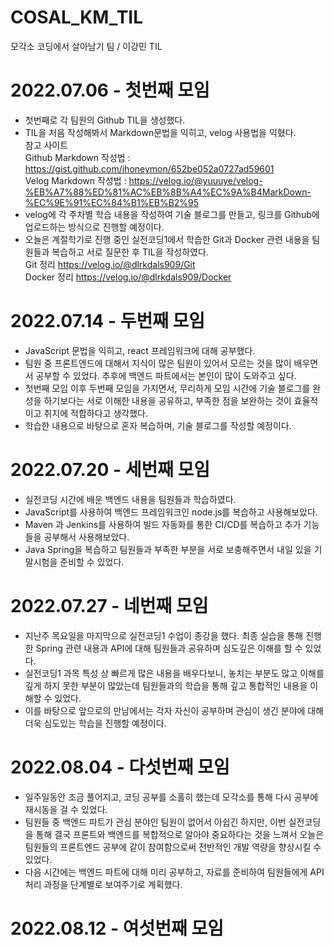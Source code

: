 # COSAL_KM_TIL
모각소 코딩에서 살아남기 팀 / 이강민 TIL

# 2022.07.06 - 첫번째 모임
* 첫번째로 각 팀원의 Github TIL을 생성했다.
* TIL을 처음 작성해봐서 Markdown문법을 익히고, velog 사용법을 익혔다.   
참고 사이트   
Github Markdown 작성법 : <https://gist.github.com/ihoneymon/652be052a0727ad59601>   
Velog Markdown 작성법 : <https://velog.io/@yuuuye/velog-%EB%A7%88%ED%81%AC%EB%8B%A4%EC%9A%B4MarkDown-%EC%9E%91%EC%84%B1%EB%B2%95>
* velog에 각 주차별 학습 내용을 작성하여 기술 블로그를 만들고, 링크를 Github에 업로드하는 방식으로 진행할 예정이다.
* 오늘은 계절학기로 진행 중인 실전코딩1에서 학습한 Git과 Docker 관련 내용을 팀원들과 복습하고 서로 질문한 후 TIL을 작성하였다.   
Git 정리 <https://velog.io/@dlrkdals909/Git>   
Docker 정리 <https://velog.io/@dlrkdals909/Docker>

# 2022.07.14 - 두번째 모임
* JavaScript 문법을 익히고, react 프레임워크에 대해 공부했다.
* 팀원 중 프론트엔드에 대해서 지식이 많은 팀원이 있어서 모르는 것을 많이 배우면서 공부할 수 있었다. 추후에 백엔드 파트에서는 본인이 많이 도와주고 싶다.
* 첫번째 모임 이후 두번째 모임을 가지면서, 무리하게 모임 시간에 기술 블로그를 완성을 하기보다는 서로 이해한 내용을 공유하고, 부족한 점을 보완하는 것이 효율적이고 취지에 적합하다고 생각했다.
* 학습한 내용으로 바탕으로 혼자 복습하며, 기술 블로그를 작성할 예정이다.

# 2022.07.20 - 세번째 모임
* 실전코딩 시간에 배운 백엔드 내용을 팀원들과 학습하였다.
* JavaScript를 사용하여 백엔드 프레임워크인 node.js를 복습하고 사용해보았다.
* Maven 과 Jenkins를 사용하여 빌드 자동화를 통한 CI/CD를 복습하고 추가 기능들을 공부해서 사용해보았다.
* Java Spring을 복습하고 팀원들과 부족한 부분을 서로 보충해주면서 내일 있을 기말시험을 준비할 수 있었다.

# 2022.07.27 - 네번째 모임
* 지난주 목요일을 마지막으로 실전코딩1 수업이 종강을 했다. 최종 실습을 통해 진행한 Spring 관련 내용과 API에 대해 팀원들과 공유하며 심도깊은 이해를 할 수 있었다.
* 실전코딩1 과목 특성 상 빠르게 많은 내용을 배우다보니, 놓치는 부분도 많고 이해를 깊게 하지 못한 부분이 많았는데 팀원들과의 학습을 통해 깊고 통합적인 내용을 이해할 수 있었다.
* 이를 바탕으로 앞으로의 만남에서는 각자 자신이 공부하며 관심이 생긴 분야에 대해 더욱 심도있는 학습을 진행할 예정이다.

# 2022.08.04 - 다섯번째 모임
* 일주일동안 조금 풀어지고, 코딩 공부를 소홀히 했는데 모각소를 통해 다시 공부에 재시동을 걸 수 있었다.
* 팀원들 중 백엔드 파트가 관심 분야인 팀원이 없어서 아쉽긴 하지만, 이번 실전코딩을 통해 결국 프론트와 백엔드를 복합적으로 알아야 중요하다는 것을 느껴서 오늘은 팀원들의 프론트엔드 공부에 같이 참여함으로써 전반적인 개발 역량을 향상시킬 수 있었다.
* 다음 시간에는 백엔드 파트에 대해 미리 공부하고, 자료를 준비하여 팀원들에게 API 처리 과정을 단계별로 보여주기로 계획했다.

# 2022.08.12 - 여섯번째 모임
